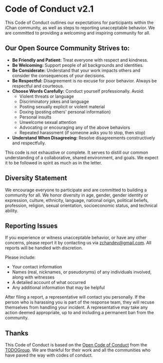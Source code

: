# Code of Conduct v2.1

This Code of Conduct outlines our expectations for participants within the iChan community, as well as steps to reporting unacceptable behavior. We are committed to providing a welcoming and inspiring community for all.

## Our Open Source Community Strives to:

- **Be Friendly and Patient:** Treat everyone with respect and kindness.
- **Be Welcoming:** Support people of all backgrounds and identities.
- **Be Considerate:** Understand that your work impacts others and consider the consequences of your decisions.
- **Be Respectful:** Disagreement is no excuse for poor behavior. Always be respectful and courteous.
- **Choose Words Carefully:** Conduct yourself professionally. Avoid:
  - Violent threats or language
  - Discriminatory jokes and language
  - Posting sexually explicit or violent material
  - Doxing (posting others' personal information)
  - Personal insults
  - Unwelcome sexual attention
  - Advocating or encouraging any of the above behaviors
  - Repeated harassment (if someone asks you to stop, then stop)
- **Understand When Disagreeing:** Resolve disagreements constructively and respectfully.

This code is not exhaustive or complete. It serves to distill our common understanding of a collaborative, shared environment, and goals. We expect it to be followed in spirit as much as in the letter.

## Diversity Statement

We encourage everyone to participate and are committed to building a community for all. We honor diversity in age, gender, gender identity or expression, culture, ethnicity, language, national origin, political beliefs, profession, religion, sexual orientation, socioeconomic status, and technical ability.

## Reporting Issues

If you experience or witness unacceptable behavior, or have any other concerns, please report it by contacting us via [zchandev@gmail.com](mailto:zchandev@gmail.com). All reports will be handled with discretion.

Please include:
- Your contact information
- Names (real, nicknames, or pseudonyms) of any individuals involved, along with witnesses
- A detailed account of what occurred
- Any additional information that may be helpful

After filing a report, a representative will contact you personally. If the person who is harassing you is part of the response team, they will recuse themselves from handling your incident. A representative may take any action deemed appropriate, up to and including a permanent ban from the community.

## Thanks

This Code of Conduct is based on the [Open Code of Conduct](https://github.com/todogroup/opencodeofconduct) from the [TODOGroup](http://todogroup.org). We are thankful for their work and all the communities who have paved the way with codes of conduct.
